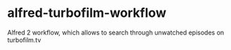 alfred-turbofilm-workflow
=========================

Alfred 2 workflow, which allows to search through unwatched episodes on turbofilm.tv
